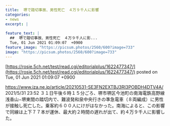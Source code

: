 ```yaml
---
title:  堺で踏切事故、男性死亡　４万９千人に影響  
categories:
- news
excerpt: |
  
feature_text: |
  ##  堺で踏切事故、男性死亡　４万９千人に影...
  Tue, 01 Jun 2021 01:09:07  +0900
feature_image: "https://picsum.photos/2560/600?image=733"
image: "https://picsum.photos/2560/600?image=733"
---
```


[https://rosie.5ch.net/test/read.cgi/editorialplus/1622477347/](https://rosie.5ch.net/test/read.cgi/editorialplus/1622477347/)
posted on Tue, 01 Jun 2021 01:09:07  +0900

<!--more-->

https://www.iza.ne.jp/article/20210531-SE3FN2EXTBJ3RI3POBDH4DTV4A/ 2021/5/31 23:52 ３１日午後６時１５分ごろ、堺市堺区今池町の南海電鉄高野線浅香山−堺東間の踏切内で、難波発和泉中央行きの準急電車（８両編成）に男性が接触し死亡した。乗客約６００人にけがはなかった。南海によると、この影響で同線は上下７７本が運休、最大約２時間の遅れが出て、約４万９千人に影響した。
